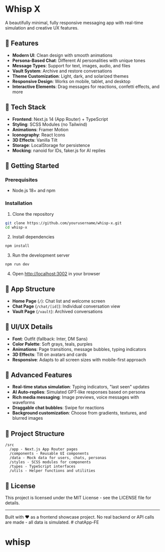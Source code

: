 # Whisp X

A beautifully minimal, fully responsive messaging app with real-time simulation and creative UX features.

## 🎯 Features

- **Modern UI**: Clean design with smooth animations
- **Persona-Based Chat**: Different AI personalities with unique tones
- **Message Types**: Support for text, images, audio, and files
- **Vault System**: Archive and restore conversations
- **Theme Customization**: Light, dark, and solarized themes
- **Responsive Design**: Works on mobile, tablet, and desktop
- **Interactive Elements**: Drag messages for reactions, confetti effects, and more

## 🔧 Tech Stack

- **Frontend**: Next.js 14 (App Router) + TypeScript
- **Styling**: SCSS Modules (no Tailwind)
- **Animations**: Framer Motion
- **Iconography**: React Icons
- **3D Effects**: Vanilla Tilt
- **Storage**: LocalStorage for persistence
- **Mocking**: nanoid for IDs, faker.js for AI replies

## 🚀 Getting Started

### Prerequisites

- Node.js 18+ and npm

### Installation

1. Clone the repository

```bash
git clone https://github.com/yourusername/whisp-x.git
cd whisp-x
```

2. Install dependencies

```bash
npm install
```

3. Run the development server

```bash
npm run dev
```

4. Open [http://localhost:3002](http://localhost:3002) in your browser

## 📱 App Structure

- **Home Page** (`/`): Chat list and welcome screen
- **Chat Page** (`/chat/[id]`): Individual conversation view
- **Vault Page** (`/vault`): Archived conversations

## 🎨 UI/UX Details

- **Font**: Outfit (fallback: Inter, DM Sans)
- **Color Palette**: Soft grays, teals, purples
- **Animations**: Page transitions, message bubbles, typing indicators
- **3D Effects**: Tilt on avatars and cards
- **Responsive**: Adapts to all screen sizes with mobile-first approach

## 🧠 Advanced Features

- **Real-time status simulation**: Typing indicators, "last seen" updates
- **AI Auto-replies**: Simulated GPT-like responses based on persona
- **Rich media messaging**: Image previews, voice messages with waveforms
- **Draggable chat bubbles**: Swipe for reactions
- **Background customization**: Choose from gradients, textures, and blurred images

## 📁 Project Structure

```
/src
  /app - Next.js App Router pages
  /components - Reusable UI components
  /data - Mock data for users, chats, personas
  /styles - SCSS modules for components
  /types - TypeScript interfaces
  /utils - Helper functions and utilities
```

## 📄 License

This project is licensed under the MIT License - see the LICENSE file for details.

---

Built with ❤️ as a frontend showcase project. No real backend or API calls are made - all data is simulated. # chatApp-FE
# whisp
